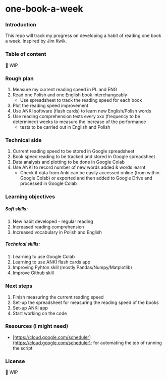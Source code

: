 # one-book-a-week

### Introduction

This repo will track my progress on developing a habit of reading one book a week. Inspired by Jim Kwik.


### Table of content

:wrench: WIP

### Rough plan

1. Measure my current reading speed in PL and ENG
2. Read one Polish and one English book interchangeably
   - Use spreadsheet to track the reading speed for each book 
3. Plot the reading speed improvement
4. Use ANKI software (flash cards) to learn new English/Polish words
5. Use reading comprehension tests every xxx (frequency to be determined) weeks to measure the increase of the performance
   - tests to be carried out in English and Polish


### Technical side

1. Current reading speed to be stored in Google spreadsheet
2. Book speed reading to be tracked and stored in Google spreadsheet
3. Data analysis and plotting to be done in Google Colab
4. Use ANKI to record number of new words added & words learnt
   - Check if data from Anki can be easily accessed online (from within Google Colab) or exported and then added to Google Drive  and processed in Google Colab 
  

### Learning objectives

##### Soft skills:

1. New habit developed - regular reading
2. Increased reading comprehension
3. Increased vocabulary in Polish and English

##### Technical skills:

1. Learning to use Google Colab
2. Learning to use ANKI flash cards app
3. Improving Pyhton skill (mostly Pandas/Numpy/Matplotlib)
4. Improve Github skill


### Next steps

1. Finish measuring the current reading speed
2. Set-up the spreadsheet for measuring the reading speed of the books
3. Set-up ANKI app
4. Start working on the code


### Resources (I might need)

- [https://cloud.google.com/scheduler](https://cloud.google.com/scheduler): for automating the job of running the script


### License

:wrench: WIP
